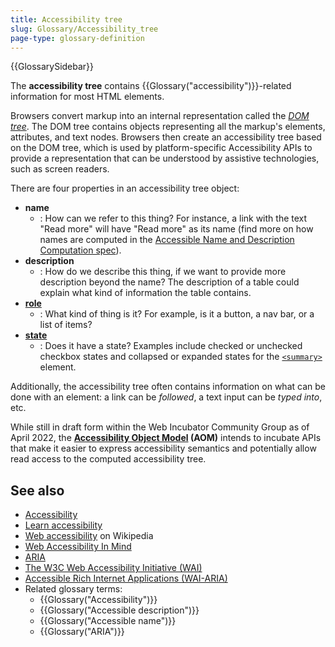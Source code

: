 ```yaml
---
title: Accessibility tree
slug: Glossary/Accessibility_tree
page-type: glossary-definition
---
```


{{GlossarySidebar}}

The **accessibility tree** contains {{Glossary("accessibility")}}-related information for most HTML elements.

Browsers convert markup into an internal representation called the _[DOM tree](/en-US/docs/Web/API/Document_Object_Model/Using_the_Document_Object_Model)_. The DOM tree contains objects representing all the markup's elements, attributes, and text nodes. Browsers then create an accessibility tree based on the DOM tree, which is used by platform-specific Accessibility APIs to provide a representation that can be understood by assistive technologies, such as screen readers.

There are four properties in an accessibility tree object:

- **name**
  - : How can we refer to this thing? For instance, a link with the text "Read more" will have "Read more" as its name (find more on how names are computed in the [Accessible Name and Description Computation spec](https://www.w3.org/TR/accname-1.1/)).
- **description**
  - : How do we describe this thing, if we want to provide more description beyond the name? The description of a table could explain what kind of information the table contains.
- [**role**](/en-US/docs/Web/Accessibility/ARIA/Roles)
  - : What kind of thing is it? For example, is it a button, a nav bar, or a list of items?
- [**state**](/en-US/docs/Web/Accessibility/ARIA/Attributes)
  - : Does it have a state? Examples include checked or unchecked checkbox states and collapsed or expanded states for the [`<summary>`](/en-US/docs/Web/HTML/Element/summary) element.

Additionally, the accessibility tree often contains information on what can be done with an element: a link can be _followed_, a text input can be _typed into_, etc.

While still in draft form within the Web Incubator Community Group as of April 2022, the **[Accessibility Object Model](https://wicg.github.io/aom/explainer.html) (AOM)** intends to incubate APIs that make it easier to express accessibility semantics and potentially allow read access to the computed accessibility tree.

## See also

- [Accessibility](/en-US/docs/Web/Accessibility)
- [Learn accessibility](/en-US/docs/Learn_web_development/Core/Accessibility)
- [Web accessibility](https://en.wikipedia.org/wiki/Web_accessibility) on Wikipedia
- [Web Accessibility In Mind](https://webaim.org/)
- [ARIA](/en-US/docs/Web/Accessibility/ARIA)
- [The W3C Web Accessibility Initiative (WAI)](https://www.w3.org/WAI/)
- [Accessible Rich Internet Applications (WAI-ARIA)](https://w3c.github.io/aria/)
- Related glossary terms:
  - {{Glossary("Accessibility")}}
  - {{Glossary("Accessible description")}}
  - {{Glossary("Accessible name")}}
  - {{Glossary("ARIA")}}
